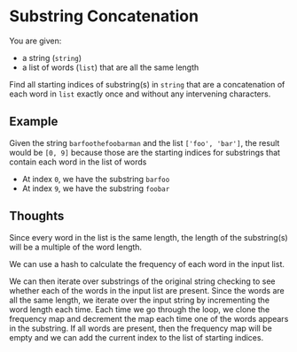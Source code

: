 # Substring Concatenation

You are given:
- a string (`string`)
- a list of words (`list`) that are all the same length

Find all starting indices of substring(s) in `string` that are a concatenation
of each word in `list` exactly once and without any intervening characters.

## Example

Given the string `barfoothefoobarman` and the list `['foo', 'bar']`,
the result would be `[0, 9]` because those are the starting indices
for substrings that contain each word in the list of words

- At index `0`, we have the substring `barfoo`
- At index `9`, we have the substring `foobar`

## Thoughts

Since every word in the list is the same length, the length of the substring(s)
will be a multiple of the word length.

We can use a hash to calculate the frequency of each word in the input list.

We can then iterate over substrings of the original string checking to see
whether each of the words in the input list are present.  Since the words are
all the same length, we iterate over the input string by incrementing the
word length each time.  Each time we go through the loop, we clone the frequency
map and decrement the map each time one of the words appears in the substring.
If all words are present, then the frequency map will be empty and we can add
the current index to the list of starting indices.
